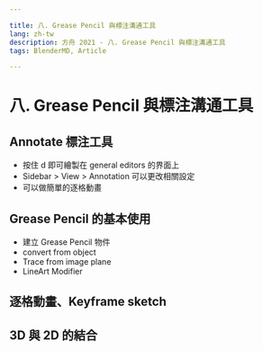 ```yaml
---

title: 八. Grease Pencil 與標注溝通工具
lang: zh-tw
description: 方舟 2021 - 八. Grease Pencil 與標注溝通工具
tags: BlenderMD, Article

---
```


八. Grease Pencil 與標注溝通工具
===

## Annotate 標注工具

* 按住 d 即可繪製在 general editors 的界面上
* Sidebar > View > Annotation 可以更改相關設定
* 可以做簡單的逐格動畫

## Grease Pencil 的基本使用

* 建立 Grease Pencil 物件
* convert from object
* Trace from image plane
* LineArt Modifier

## 逐格動畫、Keyframe sketch

## 3D 與 2D 的結合